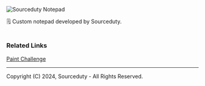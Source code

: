![Sourceduty Notepad](https://github.com/sourceduty/Notepad/assets/123030236/764a8833-0658-43f0-90eb-cb786f433644)

🗒️ Custom notepad developed by Sourceduty.

#
### Related Links

[Paint Challenge](https://github.com/sourceduty/Paint_Challenge)

***
Copyright (C) 2024, Sourceduty - All Rights Reserved.
